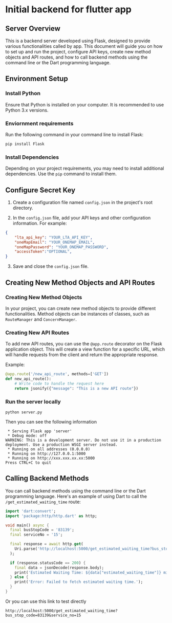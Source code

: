
# Initial backend for flutter app

## Server Overview

This is a backend server developed using Flask, designed to provide various functionalities called by app. This document will guide you on how to set up and run the project, configure API keys, create new method objects and API routes, and how to call backend methods using the command line or the Dart programming language.

## Environment Setup

### Install Python

Ensure that Python is installed on your computer. It is recommended to use Python 3.x versions.

### Enviornment requirements

Run the following command in your command line to install Flask:

```bash
pip install Flask
```

### Install Dependencies

Depending on your project requirements, you may need to install additional dependencies. Use the `pip` command to install them.

## Configure Secret Key

1. Create a configuration file named `config.json` in the project's root directory.

2. In the `config.json` file, add your API keys and other configuration information. For example:

```json
{
    "lta_api_key": "YOUR_LTA_API_KEY",
    "oneMapEmail": "YOUR_ONEMAP_EMAIL",
    "oneMapPassword": "YOUR_ONEMAP_PASSWORD",
    "accessToken":"OPTIONAL",
}
```

3. Save and close the `config.json` file.

## Creating New Method Objects and API Routes

### Creating New Method Objects

In your project, you can create new method objects to provide different functionalities. Method objects can be instances of classes, such as `RouteManager` and `ConcernManager`.

### Creating New API Routes

To add new API routes, you can use the `@app.route` decorator on the Flask application object. This will create a view function for a specific URL, which will handle requests from the client and return the appropriate response.

Example:

```python
@app.route('/new_api_route', methods=['GET'])
def new_api_route():
    # Write code to handle the request here
    return jsonify({"message": "This is a new API route"})
```
### Run the server locally
```
python server.py
```
Then you can see the following information
```
 * Serving Flask app 'server'
 * Debug mode: off
WARNING: This is a development server. Do not use it in a production deployment. Use a production WSGI server instead.
 * Running on all addresses (0.0.0.0)
 * Running on http://127.0.0.1:5000
 * Running on http://xxx.xxx.xx.xx:5000
Press CTRL+C to quit
```
## Calling Backend Methods

You can call backend methods using the command line or the Dart programming language. Here's an example of using Dart to call the `/get_estimated_waiting_time` route:

```dart
import 'dart:convert';
import 'package:http/http.dart' as http;

void main() async {
  final busStopCode = '83139';
  final serviceNo = '15';

  final response = await http.get(
    Uri.parse('http://localhost:5000/get_estimated_waiting_time?bus_stop_code=$busStopCode&service_no=$serviceNo'),
  );

  if (response.statusCode == 200) {
    final data = jsonDecode(response.body);
    print('Estimated Waiting Time: ${data["estimated_waiting_time"]} minutes');
  } else {
    print('Error: Failed to fetch estimated waiting time.');
  }
}
```
Or you can use this link to test directly 
```
http://localhost:5000/get_estimated_waiting_time?bus_stop_code=83139&service_no=15
```
